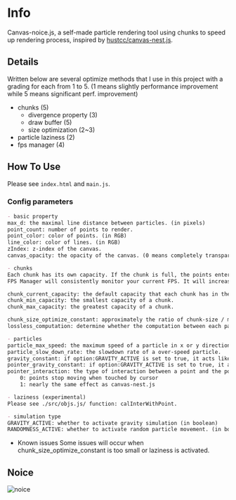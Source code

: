 # Info

Canvas-noice.js, a self-made particle rendering tool using chunks to speed up rendering process, inspired by [hustcc/canvas-nest.js](https://github.com/hustcc/canvas-nest.js).

## Details

Written below are several optimize methods that I use in this project with a grading for each from 1 to 5. (1 means slightly performance improvement while 5 means significant perf. improvement)

- chunks (5)
    - divergence property (3)
    - draw buffer (5)
    - size optimization (2~3)
- particle laziness (2)
- fps manager (4)

## How To Use

Please see `index.html` and `main.js`.

### Config parameters

```markdown
- basic property
max_d: the maximal line distance between particles. (in pixels)
point_count: number of points to render.
point_color: color of points. (in RGB)
line_color: color of lines. (in RGB)
zIndex: z-index of the canvas.
canvas_opacity: the opacity of the canvas. (0 means completely transparent while 1 means completely opaque)

- chunks
Each chunk has its own capacity. If the chunk is full, the points entering it will be randomly transported to other chunks.
FPS Manager will consistently monitor your current FPS. It will increase each chunk's capacity depending on the current FPS.

chunk_current_capacity: the default capacity that each chunk has in the beginning. (number of points)
chunk_min_capacity: the smallest capacity of a chunk.
chunk_max_capacity: the greatest capacity of a chunk.

chunk_size_optimize_constant: approximately the ratio of chunk-size / max_d. (recommended: 0.8)
lossless_computation: determine whether the computation between each particle is lossless or not. (in boolean) (false is recommended for a large amount of point_count)

- particles
particle_max_speed: the maximum speed of a particle in x or y direction. (in pixels)
particle_slow_down_rate: the slowdown rate of a over-speed particle.
gravity_constant: if option:GRAVITY_ACTIVE is set to true, it acts like the gravitational constant when calculating the force between particles.
pointer_gravity_constant: if option:GRAVITY_ACTIVE is set to true, it acts like the gravitational constant when calculating the force between a particle and the pointer.
pointer_interaction: the type of interaction between a point and the pointer.
    0: points stop moving when touched by cursor
    1: nearly the same effect as canvas-nest.js

- laziness (experimental)
Please see ./src/objs.js/ function: calInterWithPoint.

- simulation type
GRAVITY_ACTIVE: whether to activate gravity simulation (in boolean)
RANDOMNESS_ACTIVE: whether to activate random particle movement. (in boolean)
```

- Known issues
Some issues will occur when chunk_size_optimize_constant is too small or laziness is activated.

## Noice

![noice](https://i.imgflip.com/5msu2e.jpg)
